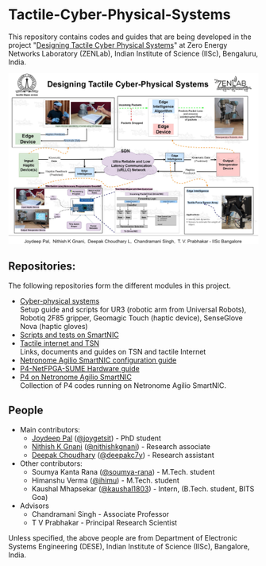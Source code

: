 # Tactile-Cyber-Physical-Systems
This repository contains codes and guides that are being developed in the project "[Designing Tactile Cyber Physical Systems](https://labs.dese.iisc.ac.in/zenlab/ongoing-projects/tsn/)"
at Zero Energy Networks Laboratory (ZENLab), Indian Institute of Science (IISc), Bengaluru, India.

<p align="center">
  <img width="auto" src="media/Overview.jpg">
</p>

## Repositories:
The following repositories form the different modules in this project.  
* [Cyber-physical systems](https://github.com/nithishkgnani/CPS)  
    Setup guide and scripts for UR3 (robotic arm from Universal Robots), Robotiq 2F85 gripper, Geomagic Touch (haptic device), SenseGlove Nova (haptic gloves)
* [Scripts and tests on SmartNIC](https://github.com/deepakc7y/netronome-code)
* [Tactile internet and TSN](https://github.com/deepakc7y/TSN)  
   Links, documents and guides on TSN and tactile Internet
* [Netronome Agilio SmartNIC configuration guide](https://github.com/deepakc7y/netronome-config)
* [P4-NetFPGA-SUME Hardware guide](https://github.com/nithishkgnani/P4_Projects/tree/main/P4-NetFPGA)  
* [P4 on Netronome Agilio SmartNIC](https://github.com/soumya-rana/P4_on_netronome_agilio)  
   Collection of P4 codes running on Netronome Agilio SmartNIC.

## People
* Main contributors:
  * [Joydeep Pal](joygetsit.github.io/) ([@joygetsit](https://github.com/joygetsit)) - PhD student
  * [Nithish K Gnani](nithishkgnani.github.io/) ([@nithishkgnani](https://github.com/nithishkgnani)) - Research associate
  * [Deepak Choudhary](deepakc7y.github.io/) ([@deepakc7y](https://github.com/deepakc7y)) - Research assistant
* Other contributors:
  * Soumya Kanta Rana ([@soumya-rana](https://github.com/soumya-rana/)) - M.Tech. student
  * Himanshu Verma ([@ihimu](https://github.com/ihimu)) - M.Tech. student
  * Kaushal Mhapsekar ([@kaushal1803](https://github.com/kaushal1803)) - Intern, (B.Tech. student, BITS Goa)
* Advisors
  * Chandramani Singh - Associate Professor
  * T V Prabhakar - Principal Research Scientist

Unless specified, the above people are from Department of Electronic Systems Engineering (DESE), Indian Institute of Science (IISc), Bangalore, India.